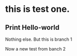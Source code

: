 # this is test one.
## Print Hello-world

Nothing else. But this is branch 1

Now a new test from banch 2
